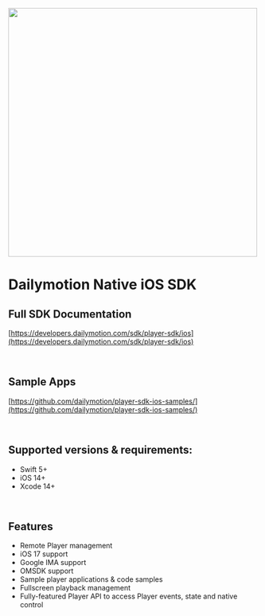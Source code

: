 <p float="left">
  <img src="https://corpostatic.dailymotion.com/corporate-cms-upload-assets-prod/uploads/sites/150001/2024/01/Dailymotion-for-Developers.png" width="500" />
</p>

# Dailymotion Native iOS SDK


## Full SDK Documentation
 [https://developers.dailymotion.com/sdk/player-sdk/ios](https://developers.dailymotion.com/sdk/player-sdk/ios)

 <br>

## Sample Apps
[https://github.com/dailymotion/player-sdk-ios-samples/](https://github.com/dailymotion/player-sdk-ios-samples/)

<br>

## Supported versions & requirements:
- Swift 5+
- iOS 14+
- Xcode 14+

<br>

## Features
- Remote Player management
- iOS 17 support
- Google IMA support
- OMSDK support
- Sample player applications & code samples
- Fullscreen playback management
- Fully-featured Player API to access Player events, state and native control
